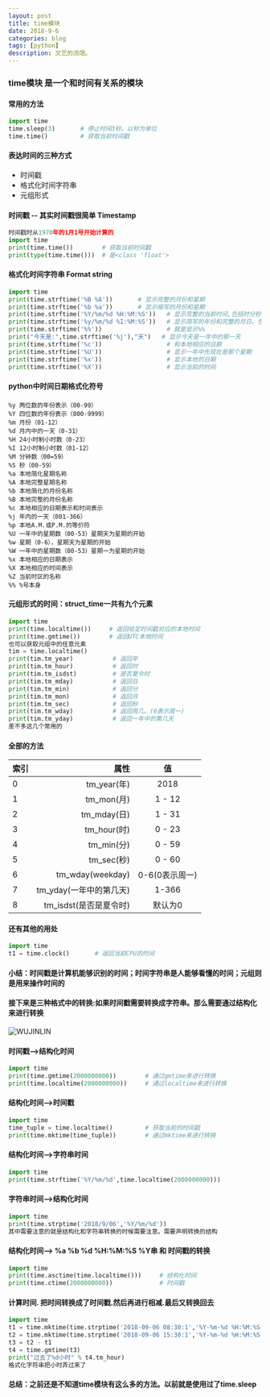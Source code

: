 ```yaml
---
layout: post
title: time模块
date: 2018-9-6
categories: blog
tags: [python]
description: 文艺的流氓。
---
```

### time模块 是一个和时间有关系的模块
#### 常用的方法
```python
import time
time.sleep(3)       # 停止时间3秒。以秒为单位
time.time()         # 获取当前时间戳
```
#### 表达时间的三种方式
- 时间戳
- 格式化时间字符串
- 元组形式

#### 时间戳 -- 其实时间戳很简单 Timestamp
```python
时间戳时从1970年的1月1号开始计算的
import time
print(time.time())        # 获取当前时间戳
print(type(time.time()))  # 是<class 'float'>
```
#### 格式化时间字符串	Format string
```python
import time
print(time.strftime('%B %A'))       # 显示完整的月份和星期
print(time.strftime('%b %a'))       # 显示缩写的月份和星期
print(time.strftime('%Y/%m/%d %H:%M:%S'))   # 显示完整的当前时间,包括时分秒
print(time.strftime('%y/%m/%d %I:%M:%S'))   # 显示简写的年份和完整的月日。包括时分秒
print(time.strftime('%%'))                  # 就是显示%%
print("今天是:",time.strftime('%j'),"天")   # 显示今天是一年中的那一天
print(time.strftime('%c'))                  # 和本地相应的日期
print(time.strftime('%U'))                  # 显示一年中先现在是那个星期
print(time.strftime('%x'))                  # 显示本地的日期
print(time.strftime('%X'))                  # 显示当前的时间
```
#### python中时间日期格式化符号
```
%y 两位数的年份表示（00-99）
%Y 四位数的年份表示（000-9999）
%m 月份（01-12）
%d 月内中的一天（0-31）
%H 24小时制小时数（0-23）
%I 12小时制小时数（01-12）
%M 分钟数（00=59）
%S 秒（00-59）
%a 本地简化星期名称
%A 本地完整星期名称
%b 本地简化的月份名称
%B 本地完整的月份名称
%c 本地相应的日期表示和时间表示
%j 年内的一天（001-366）
%p 本地A.M.或P.M.的等价符
%U 一年中的星期数（00-53）星期天为星期的开始
%w 星期（0-6），星期天为星期的开始
%W 一年中的星期数（00-53）星期一为星期的开始
%x 本地相应的日期表示
%X 本地相应的时间表示
%Z 当前时区的名称
%% %号本身
```
#### 元组形式的时间：struct_time一共有九个元素
```python
import time
print(time.localtime())     # 返回给定时间戳对应的本地时间
print(time.gmtime())        # 返回UTC本地时间
也可以获取元组中的任意元素
tim = time.localtime()
print(tim.tm_year)           # 返回年
print(tim.tm_hour)           # 返回时
print(tim.tm_isdst)          # 是否夏令时
print(tim.tm_mday)           # 返回日
print(tim.tm_min)            # 返回分
print(tim.tm_mon)            # 返回月
print(tim.tm_sec)            # 返回秒
print(tim.tm_wday)           # 返回周几。(0表示周一)
print(tim.tm_yday)           # 返回一年中的第几天
差不多这几个常用的
```
#### 全部的方法

| 索引| 属性|  值  |
| --------| -----:  | :----:|
| 0 | tm_year(年)| 2018 |
| 1 | tm_mon(月) | 1 - 12|
| 2 | tm_mday(日)|  1 - 31  |
| 3 | tm_hour(时)|  0 - 23  |
| 4 | tm_min(分) |  0 - 59  |
| 5 | tm_sec(秒) |  0 - 60  |
| 6 | tm_wday(weekday)|  0-6(0表示周一)  |
| 7 | tm_yday(一年中的第几天)|  1-366  |
| 8 | tm_isdst(是否是夏令时) |  默认为0  |

#### 还有其他的用处
```python
import time
t1 = time.clock()       # 返回当前CPU的时间
```
#### 小结：时间戳是计算机能够识别的时间；时间字符串是人能够看懂的时间；元组则是用来操作时间的

#### 接下来是三种格式中的转换:如果时间戳需要转换成字符串。那么需要通过结构化来进行转换
![WUJINLIN](http://i1.bvimg.com/660902/ac8157e3c60b7de9.png)
#### 时间戳-->结构化时间
```python
import time
print(time.gmtime(2000000000))        # 通过gmtime来进行转换
print(time.localtime(2000000000))     # 通过localtime来进行转换
```
#### 结构化时间-->时间戳
```python
import time
time_tuple = time.localtime()         # 获取当前的时间戳
print(time.mktime(time_tuple))        # 通过mktime来进行转换
```
#### 结构化时间-->字符串时间
```python
import time
print(time.strftime('%Y/%m/%d',time.localtime(2000000000)))
```
#### 字符串时间-->结构化时间
```python
import time
print(time.strptime('2018/9/06','%Y/%m/%d'))
其中需要注意的就是结构化和字符串转换的时候需要注意。需要声明转换的结构
```
#### 结构化时间--> %a %b %d %H:%M:%S %Y串 和 时间戳的转换
```python
import time
print(time.asctime(time.localtime()))     # 结构化时间
print(time.ctime(2000000000))             # 时间戳
```
#### 计算时间. 把时间转换成了时间戳.然后再进行相减.最后又转换回去
```python
import time
t1 = time.mktime(time.strptime('2018-09-06 08:30:1','%Y-%m-%d %H:%M:%S'))
t2 = time.mktime(time.strptime('2018-09-06 15:30:1','%Y-%m-%d %H:%M:%S'))
t3 = t2 - t1
t4 = time.gmtime(t3)
print("过去了%d小时" % t4.tm_hour)
格式化字符串把小时弄过来了
```
#### 总结：之前还是不知道time模块有这么多的方法。以前就是使用过了time.sleep



